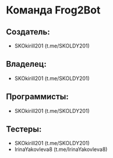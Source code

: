 # Команда Frog2Bot
## Создатель:
 * SKOkirill201 (t.me/SKOLDY201)
## Владелец:
 * SKOkirill201 (t.me/SKOLDY201)
## Программисты:
 * SKOkirill201 (t.me/SKOLDY201)
## Тестеры:
 * SKOkirill201 (t.me/SKOLDY201)
 * IrinaYakovleva8 (t.me/IrinaYakovleva8)